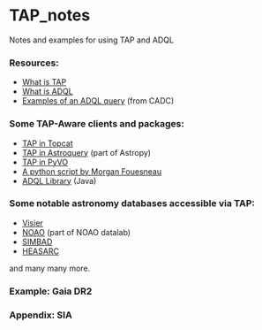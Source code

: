 # TAP_notes
Notes and examples for using TAP and ADQL

### Resources:
- [What is TAP](http://www.ivoa.net/documents/TAP/)
- [What is ADQL](http://www.ivoa.net/documents/ADQL/)
- [Examples of an ADQL query](http://www.cadc-ccda.hia-iha.nrc-cnrc.gc.ca/en/doc/tap/) (from CADC)

### Some TAP-Aware clients and packages:
- [TAP in Topcat](http://www.star.bris.ac.uk/~mbt/topcat/sun253/TapTableLoadDialog.html)
- [TAP in Astroquery](http://astroquery.readthedocs.io/en/latest/utils/tap.html) (part of Astropy)
- [TAP in PyVO](https://pyvo.readthedocs.io/en/latest/#data-access)
- [A python script by Morgan Fouesneau](https://github.com/mfouesneau/tap)
- [ADQL Library](http://cdsportal.u-strasbg.fr/adqltuto/) (Java)

### Some notable astronomy databases accessible via TAP:
- [Visier](http://tapvizier.u-strasbg.fr/adql/)
- [NOAO](https://datalab.noao.edu/decals/dataAccess.php) (part of NOAO datalab)
- [SIMBAD](http://simbad.u-strasbg.fr/simbad/sim-tap)
- [HEASARC](https://heasarc.gsfc.nasa.gov/docs/archive/vo/)

and many many more. 

### Example: Gaia DR2

### Appendix: SIA

